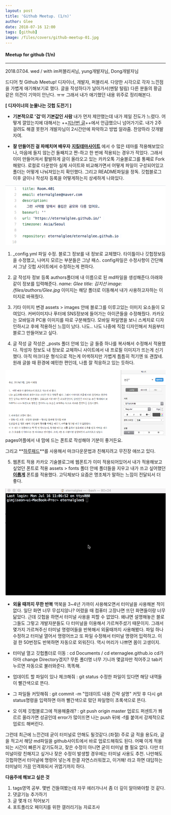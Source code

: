 ```yaml
---
layout: post
title: 'Github Meetup. (1/n)'
author: Glee
date: 2018-07-16 12:00
tags: [github]
image: /files/covers/github-meetup-01.jpg
---
```


#### Meetup for github (1/n)
- - -
2018.07.04. wed / with im퍼블리셔님, yung개발자님, Dong개발자님

드디어 첫 Github Meetup!
디자이너, 개발자, 퍼블리셔. 다양한 시각으로 각자 느낀점을 가볍게 애기해보기로 했다.
글을 작성하다가 날아가서(멘탈 털림) 다른 분들의 황금같은 의견이 기억이 안난다. ㅠㅠ
그래서 내가 애기했던 내용 위주로 정리해본다.


**[ 디자이너의 눈물나는 깃헙 도전기 ]**

  - **기본적으로 '겁'이 기본값인 사람**
  내가 먼저 제안했는데 내가 제일 진도가 느렸다.
  어떻게 깔았는지에 대해서는 ++[지난번 글](https://eternalglee.github.io/2018/07/10/start_github/)++에서 언급했으니 넘어가기로.
  내가 2주걸려도 해결 못한거 개발자님이 2시간만에 파악하고 방법 알랴줌. 찬양하라 갓개발자여.
  
  
  - **잘 만들어진 걸 파헤치며 배우자**
  **[지킬테마사이트](https://jekyllthemes.org/)** 에서 수 많은 테마를 적용해보았으나,
  마음에 들지 않는건 둘째치고 짠-하고 한 번에 적용되는 경우가 적었다.
  그래서 이미 만들어져서 활발하게 글이 올라오고 있는 카카오톡 기술블로그를 통째로 Fork해왔다.
  로컬로 다운받아 실제 사이트와 비교해가면서 어떻게 파일이 구성되어있고 폴더는 어떻게 나눠져있는지 확인했다.
  그리고 README파일을 정독. 깃헙블로그 이후 글이나 작성자 등록을 어떻게하는지 상세하게 나와있다.
 
 
  ![가장 기초가 되는 config파일 수정하기](/files/config-edit.png)
  
  1. _config.yml 파일 수정.
   블로그 정보를 내 정보로 교체했다.
   타이틀이나 깃헙정보등을 수정했고, 나머지 모르는 부분들은 그냥 패스.
   config파일은 수정사항이 간단해서 그냥 깃헙 사이트에서 수정하는게 편하다.
   
  2. 글 작성자 정보 등록
  authors폴더에 내 이름으로 된 md파일을 생성해준다.아래와 같이 정보를 입력해준다.
  *name: Glee
  title: 김지선
  image: /files/authors/Glee.jpg*
  이미지는 해당 폴더로 이동해서 내가 사용하고자하는 이미지로 바꿔줬다.
  
  3. 기타 이미지 변경
  assets > images 안에 블로그를 이루고있는 이미지 요소들이 모여있다.
  커버이미지나 푸터에 SNS정보에 들어가는 아이콘들을 수정해줬다.
  카카오는 모바일과 PC용 이미지를 따로 구분해줬다.
  모바일 파일명을 보니 스케치로 디자인하시고 후에 적용하신 느낌이 났다.
  나도.. 나도 나중에 직접 디자인해서 처음부터 블로그 만들어보고 싶다.
  
  4. 글 작성
  글 작성은 _posts 폴더 안에 있는 글 들중 하나를 복사해서 수정해서 적용했다.
  작성자 정보도 내 정보로 교체하니 사이트에서 내 프로필 이미지가 뜨는게 신기했다.
  아직 마크다운 형식으로 적는게 어색하지만 가볍게 틈틈히 적기엔 또 괜찮네.
  원래 글쓸 때 환경에 예민한 편인데, 나름 잘 적응하고 있는 듯하다.
  
  ![예민한 사람의 평소 글쓰기 환경](/files/write-in-pages.png)
  pages어플에서 내 맘에 드는 폰트로 작성해야 기분이 좋거든요.
  
  그리고 **[하루패드](http://pad.haroopress.com/page.html)**를 사용해서 마크다운문법과 친해지려고 무진장 애쓰고 있다.
  
  
  5. 웹폰트 적용
  카카오 기술블로그에 웹폰트가 이미 적용되어있어서 내가 적용해보고싶었던 폰트로 적용
  assets > fonts 폴더 안에 폴더들을 지우고 내가 쓰고 싶어했던 **[이롭게](http://font.iropke.com/batang/)** 폰트를 적용했다.
  고딕체보다 요즘은 명조체가 말하는 느낌이 전달되서 더 좋다. 
  
  
 ![터미널이랑 칭구칭긔](/files/my-terminal.gif)   
 - **외울 때까지 무한 반복**
  맥북을 3~4년 가까이 사용해오면서 터미널을 사용해본 적이 없다.
  일단 화면 너무 무섭지않나? 어렸을 때 컴퓨터 고장나면 뜨던 화면들이랑 너무 닮았다.
  근데 깃헙을 하면서 터미널 사용을 피할 수 없었다.
  왜냐면 설명해놓은 블로그들도 그렇고 개발자분들도 다 터미널을 이용해서 가르쳐주셨기 때문이지.
  그래서 몇가지 가르쳐주신 터미널 명령어들을 반복해서 외울때까지 사용해봤다.
  파일 하나 수정하고 터미널 열어서 명령어쓰고 또 파일 수정해서 터미널 명령어 입력하고.
  이걸 한 50번정도 반복하면 자동으로 외워진다. 역시 머리가 나쁘면 몸이 고생이지. 
  
  - 터미널 열고 깃헙폴더로 이동 : cd Documents / cd eternaglee.github.io
    cd가 아마 change Directory겠지? 무튼 폴더명 너무 기니까 몇글자만 적어주고 tab키 누르면 자동으로 불러와준다. 똑똑해.
  
  - 업데이트 할 파일이 있나 체크해줘 : git status
    수정한 파일이 있다면 해당 내역들이 빨간색으로 뜬다.
    
  - 그 파일들 커밋해줘 : git commit -m "업데이트 내용 간략 설명"
    커밋 후 다시 git status명령을 입력하면 아까 빨간색으로 떴던 파일명이 초록색으로 뜬다.
  
  - 오 이제 깃헙블로그에 적용해줄래? : git push origin master
    업로드 퍼센트가 쫘르르 올라가면 성공인데 error가 많이뜨면 나는 push 뒤에 -f를 붙여서 강제적으로 업로드 해버린다.
    
  그런데 최근에 느낀건데 굳이 터미널로 안해도 될것같다.(좌절)
  주로 글 적을 용도라, 글을 적고서 해당 md파일을 github사이트에서 바로 업로드해줘도 된다.
  어째 이게 적용되는 시간이 빠른거 같기도하고, 잦은 수정이 아니면 굳이 터미널 켤 필요 없다.
  다만 터미널이랑 친해지고 싶거나 잦은 수정이 발생할 경우에는 터미널 사용도 추천.
  나만해도 깃헙하면서 터미널에 명령어 넣는게 한결 자연스러워졌고, 이거해! 라고 하면 대답하는 터미널이 가끔 인격화되서 귀엽기까지 하다.
  
  
  
  
  **다음주에 해보고 싶은 것**
  1. tags영역 공부. 몇번 건들여봤는데 자꾸 에러가나서 좀 더 깊이 알아봐야할 것 같다.
  2. 댓글기능 추가하기
  3. 글 몇개 더 적어보기
  4. 포트폴리오 페이지를 위한 갤러리기능 자료조사
  
